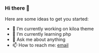 ### Hi there 👋

<!--
**TAYBI/TAYBI** is a ✨ _special_ ✨ repository because its `README.md` (this file) appears on your GitHub profile.
-->
Here are some ideas to get you started:

- 🔭 I’m currently working on kiloa theme
- 🌱 I’m currently learning php
- 💬 Ask me about anything
- 📫 How to reach me: [email](mailto:bilaltaybi@homtail.com)
<!-- 😄 Pronouns: ... 
- ⚡ Fun fact: ... -->
<!-- 👯 I’m looking to collaborate on ...
- 🤔 I’m looking for help with ...-->
